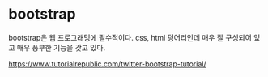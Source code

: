 # bootstrap 

bootstrap은 웹 프로그래밍에 필수적이다. 
css, html 덩어리인데 매우 잘 구성되어 있고 매우 풍부한 기능을 갖고 있다. 

https://www.tutorialrepublic.com/twitter-bootstrap-tutorial/

